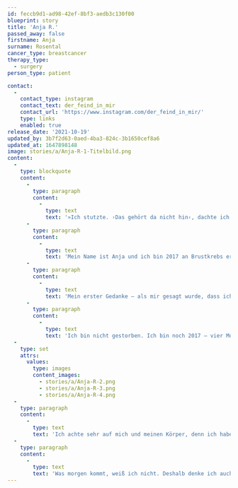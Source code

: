 ```yaml
---
id: feccb9d1-ad98-42ef-8bf3-aedb3c130f00
blueprint: story
title: 'Anja R.'
passed_away: false
firstname: Anja
surname: Rosental
cancer_type: breastcancer
therapy_type:
  - surgery
person_type: patient

contact:
  -
    contact_type: instagram
    contact_text: der_feind_in_mir
    contact_url: 'https://www.instagram.com/der_feind_in_mir/'
    type: links
    enabled: true
release_date: '2021-10-19'
updated_by: 3b7f2d63-0aed-4ba3-824c-3b1650cef8a6
updated_at: 1647898148
image: stories/a/Anja-R-1-Titelbild.png
content:
  -
    type: blockquote
    content:
      -
        type: paragraph
        content:
          -
            type: text
            text: '»Ich stutzte. ›Das gehört da nicht hin‹, dachte ich. In der rechten Brust fühlte ich einen Knoten. Zur Sicherheit tastete ich die linke Brust ab. Auch hier spürte ich einen Knoten. ›Das ist das Gewebe der Brustdrüsen‹, dachte ich erleichtert. Das Gewebe fühlt sich auf beiden Seiten gleich an. Später sollte die Erleichterung in Entsetzen umschlagen. Die Ärzte diagnostizierten Brustkrebs. Beidseitig.'
      -
        type: paragraph
        content:
          -
            type: text
            text: 'Mein Name ist Anja und ich bin 2017 an Brustkrebs erkrankt. Seitdem hat sich einiges in meinem Leben geändert. Nicht unbedingt äußerlich: Bis auf ein paar Narben bin ich gut davongekommen. Geändert hat sich mein Bewusstsein und meine Einstellung: Habe ich ›früher‹ immer alles ›auf später‹ geschoben, gehe ich nun ohne zu Zögern an alles heran, denn ich habe gelernt, dass es vielleicht kein ›später‹ geben wird.'
      -
        type: paragraph
        content:
          -
            type: text
            text: 'Mein erster Gedanke – als mir gesagt wurde, dass ich Krebs habe – war, dass ich nicht in die Antarktis und nicht zum Mount Everest gereist bin. Und es nun nicht mehr kann, da ich sterben werde – davon war ich überzeugt!'
      -
        type: paragraph
        content:
          -
            type: text
            text: 'Ich bin nicht gestorben. Ich bin noch 2017 – vier Monate nach der AHB – mit einem kleinen Expeditionsschiff in die Antarktis gereist. 2018 stand ich dann auf 5.200 Metern Höhe im Basecamp des Mount Everest. Es war mir wichtig, meine Träume zeitnah umzusetzen, denn wer weiß, was noch kommt – bisher kamen noch einige Abenteuer in der Ferne hinzu :)'
  -
    type: set
    attrs:
      values:
        type: images
        content_images:
          - stories/a/Anja-R-2.png
          - stories/a/Anja-R-3.png
          - stories/a/Anja-R-4.png
  -
    type: paragraph
    content:
      -
        type: text
        text: 'Ich achte sehr auf mich und meinen Körper, denn ich habe ja nur diesen einen: Seit der AHB in 2017 mache ich fast täglich Sport, ich ernähre mich gesund, ich meditiere, ich frage mich sehr oft, wie es mir geht; und wenn es Irritationen gibt, gehe ich ihnen auf den Grund und justiere die Richtung. Seit der Operation – der Tag, an dem die Tumore entfernt wurden – sage ich, dass ich gesund bin. Das ist mir wichtig – auch wenn ich noch andere gesundheitliche Baustellen habe.'
  -
    type: paragraph
    content:
      -
        type: text
        text: 'Was morgen kommt, weiß ich nicht. Deshalb denke ich auch nicht groß darüber nach. Aber den heutigen Tag, den Moment – den lebe ich bewusst.«'
---
```

